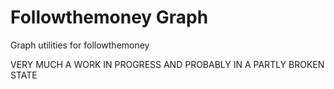 # Followthemoney Graph

Graph utilities for followthemoney

VERY MUCH A WORK IN PROGRESS AND PROBABLY IN A PARTLY BROKEN STATE
